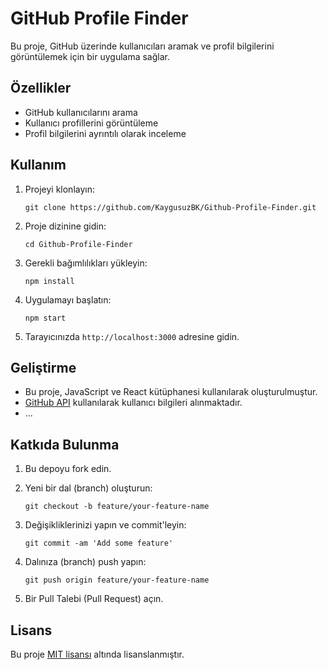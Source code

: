 
# GitHub Profile Finder

Bu proje, GitHub üzerinde kullanıcıları aramak ve profil bilgilerini görüntülemek için bir uygulama sağlar.

## Özellikler

- GitHub kullanıcılarını arama
- Kullanıcı profillerini görüntüleme
- Profil bilgilerini ayrıntılı olarak inceleme

## Kullanım

1. Projeyi klonlayın:

   ```shell
   git clone https://github.com/KaygusuzBK/Github-Profile-Finder.git
   ```

2. Proje dizinine gidin:

   ```shell
   cd Github-Profile-Finder
   ```

3. Gerekli bağımlılıkları yükleyin:

   ```shell
   npm install
   ```

4. Uygulamayı başlatın:

   ```shell
   npm start
   ```

5. Tarayıcınızda `http://localhost:3000` adresine gidin.

## Geliştirme

- Bu proje, JavaScript ve React kütüphanesi kullanılarak oluşturulmuştur.
- [GitHub API](https://docs.github.com/en/rest) kullanılarak kullanıcı bilgileri alınmaktadır.
- ...

## Katkıda Bulunma

1. Bu depoyu fork edin.
2. Yeni bir dal (branch) oluşturun:

   ```shell
   git checkout -b feature/your-feature-name
   ```

3. Değişikliklerinizi yapın ve commit'leyin:

   ```shell
   git commit -am 'Add some feature'
   ```

4. Dalınıza (branch) push yapın:

   ```shell
   git push origin feature/your-feature-name
   ```

5. Bir Pull Talebi (Pull Request) açın.

## Lisans

Bu proje [MIT lisansı](LICENSE) altında lisanslanmıştır.

